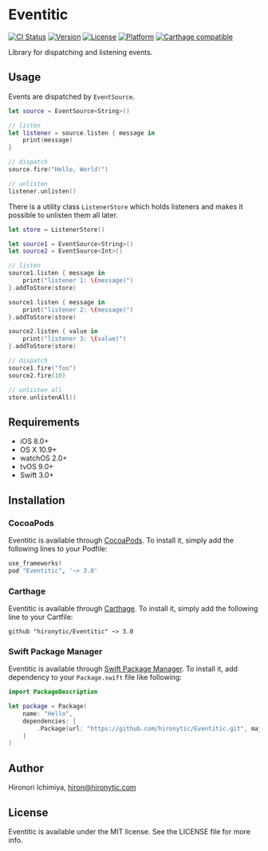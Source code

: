 # Eventitic

[![CI Status](http://img.shields.io/travis/hironytic/Eventitic.svg?style=flat)](https://travis-ci.org/hironytic/Eventitic)
[![Version](https://img.shields.io/cocoapods/v/Eventitic.svg?style=flat)](http://cocoapods.org/pods/Eventitic)
[![License](https://img.shields.io/cocoapods/l/Eventitic.svg?style=flat)](http://cocoapods.org/pods/Eventitic)
[![Platform](https://img.shields.io/cocoapods/p/Eventitic.svg?style=flat)](http://cocoapods.org/pods/Eventitic)
[![Carthage compatible](https://img.shields.io/badge/Carthage-compatible-4BC51D.svg?style=flat)](https://github.com/Carthage/Carthage)

Library for dispatching and listening events.

## Usage

Events are dispatched by `EventSource`.

```swift
let source = EventSource<String>()

// listen
let listener = source.listen { message in
    print(message)
}

// dispatch
source.fire("Hello, World!")

// unlisten
listener.unlisten()
```

There is a utility class `ListenerStore` which holds listeners and makes it possible to unlisten them all later.

```swift
let store = ListenerStore()

let source1 = EventSource<String>()
let source2 = EventSource<Int>()

// listen
source1.listen { message in
    print("listener 1: \(message)")
}.addToStore(store)

source1.listen { message in
    print("listener 2: \(message)")
}.addToStore(store)

source2.listen { value in
    print("listener 3: \(value)")
}.addToStore(store)

// dispatch
source1.fire("foo")
source2.fire(10)

// unlisten all
store.unlistenAll()
```

## Requirements

- iOS 8.0+
- OS X 10.9+
- watchOS 2.0+
- tvOS 9.0+
- Swift 3.0+

## Installation

### CocoaPods

Eventitic is available through [CocoaPods](http://cocoapods.org).
To install it, simply add the following lines to your Podfile:

```ruby
use_frameworks!
pod "Eventitic", '~> 3.0'
```

### Carthage

Eventitic is available through [Carthage](https://github.com/Carthage/Carthage).
To install it, simply add the following line to your Cartfile:

```
github "hironytic/Eventitic" ~> 3.0
```

### Swift Package Manager

Eventitic is available through [Swift Package Manager](https://swift.org/package-manager/).
To install it, add dependency to your `Package.swift` file like following:

```swift
import PackageDescription

let package = Package(
    name: "Hello",
    dependencies: [
        .Package(url: "https://github.com/hironytic/Eventitic.git", majorVersion: 3),
    ]
)
```

## Author

Hironori Ichimiya, hiron@hironytic.com

## License

Eventitic is available under the MIT license. See the LICENSE file for more info.

